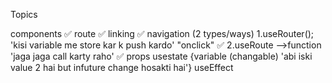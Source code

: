 Topics 


components ✅
route ✅
linking ✅
navigation  (2 types/ways)
    1.useRouter(); 'kisi variable me store kar k push kardo' "onclick"  ✅
    2.useRoute -->function 'jaga jaga call karty raho' ✅
props
usestate {variable (changable) 'abi iski value 2 hai but infuture change hosakti hai'}
useEffect

